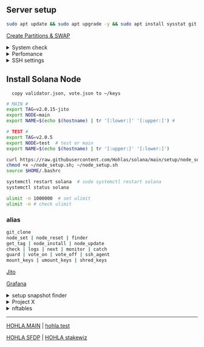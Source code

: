 
## Server setup
```bash
sudo apt update && sudo apt upgrade -y && sudo apt install sysstat git ncdu ufw iptables nftables tmux htop atop curl nano fail2ban smartmontools mc bc man rsync cron chrony logrotate rsyslog encfs jq zip unzip -y
```
[Create Partitions & SWAP](https://github.com/Hohlas/ubuntu/blob/main/set/disk.md)

<details>
<summary>System check</summary>

```bash
curl -sL yabs.sh | bash  # full test
curl -sL yabs.sh | bash -s -- -fg    # speed test
smartctl -a /dev/nvme0n1 
```
[iostat](https://github.com/Hohlas/ubuntu/tree/main/test#readme)
</details>

<details>
<summary>Perfomance</summary>

```bash
echo performance | sudo tee /sys/devices/system/cpu/cpu*/cpufreq/scaling_governor # set perfomance mode 
```
```bash
ulimit -n 1000000  # set ulimit
ulimit -n # check ulimit 
```
```bash
cat /sys/devices/system/cpu/cpu*/cpufreq/scaling_governor # check 
```
--- 
```bash
# set additional settings
echo "
net.ipv4.tcp_fin_timeout=30
net.core.netdev_max_backlog=50000
net.core.optmem_max=20480

net.ipv4.tcp_rmem=4096 87380 134217728
net.ipv4.tcp_wmem=4096 87380 134217728
" >> /etc/sysctl.d/22-solana-turbo.conf
sysctl -p /etc/sysctl.d/22-solana-turbo.conf
```
```bash
# read additional settings
sysctl net.ipv4.tcp_fin_timeout
sysctl net.core.netdev_max_backlog
sysctl net.core.optmem_max
sysctl net.ipv4.tcp_rmem
sysctl net.ipv4.tcp_wmem
```
```bash
# read standart
sysctl net.core.rmem_default
sysctl net.core.rmem_max
sysctl net.core.wmem_default
sysctl net.core.wmem_max
sysctl vm.max_map_count
sysctl fs.nr_open
```
</details>

<details>
<summary>SSH settings</summary>
  
```bash
export NEWHOSTNAME="hohla"
```
```bash
sudo hostname $NEWHOSTNAME # сменить до перезагрузки
sudo hostnamectl set-hostname $NEWHOSTNAME
sudo nano /etc/hosts
```

```bash
# config SSH
mkdir -p ~/.ssh
rm ~/.ssh/*
curl https://raw.githubusercontent.com/Hohlas/ubuntu/main/crypto/authorized_keys >> ~/.ssh/authorized_keys # add ssh pubkey 'testnet'
chmod 600 ~/.ssh/authorized_keys
cp /etc/ssh/sshd_config /etc/ssh/sshd_config.bak
mv /etc/ssh/ssh_config /etc/ssh/ssh_config.bak
if [ -d /etc/ssh/sshd_config.d ]; then rm -f /etc/ssh/sshd_config.d/*; fi
if [ -d /etc/ssh/ssh_config.d ]; then rm -f /etc/ssh/ssh_config.d/*; fi
curl https://raw.githubusercontent.com/Hohlas/ubuntu/main/crypto/sshd_config > /etc/ssh/sshd_config
sudo ufw allow 2010  # добавить порт в правила файрвола
sudo systemctl restart ssh  # перезапустить службу ssh
nano ~/.ssh/authorized_keys
```

```bash
# config file2ban
echo "backend = systemd" >> /etc/fail2ban/jail.d/defaults-debian.conf
echo "authpriv.*      /var/log/auth.log" >> /etc/rsyslog.conf
systemctl enable fail2ban
systemctl restart fail2ban
fail2ban-client status

# config EncFS
# mkdir -p ~/.crpt ~/keys
# encfs ~/.crpt ~/keys # 
```

</details>

## Install Solana Node
```   copy validator.json, vote.json to ~/keys   ```
```bash
# MAIN #
export TAG=v2.0.15-jito
export NODE=main
export NAME=$(echo $(hostname) | tr '[:lower:]' '[:upper:]') #
```
```bash
# TEST #
export TAG=v2.0.5
export NODE=test  # test or main
export NAME=$(echo $(hostname) | tr '[:upper:]' '[:lower:]')
```

```bash
curl https://raw.githubusercontent.com/Hohlas/solana/main/setup/node_setup.sh > ~/node_setup.sh
chmod +x ~/node_setup.sh; ~/node_setup.sh
source $HOME/.bashrc
```
```bash
systemctl restart solana  # sudo systemctl restart solana
systemctl status solana
```
```bash
ulimit -n 1000000  # set ulimit
ulimit -n # check ulimit
```
### alias
```bash
git_clone
node_set | node_reset | finder
get_tag | node_install | node_update
check | logs | next | monitor | catch
guard | vote_on | vote_off | ssh_agent
mount_keys | umount_keys | shred_keys
```

[Jito](https://github.com/Hohlas/solana/tree/main/Jito)

[Grafana](https://github.com/Hohlas/solana/blob/main/telegraf/readme.md)


<details>
<summary>setup snapshot finder</summary>

```bash
cd 
ulimit -n 1000000
rm -rf ~/solana-snapshot-finder
sudo apt update
sudo apt install python3-venv git -y
git clone https://github.com/c29r3/solana-snapshot-finder.git
# git clone https://github.com/Hohlas/solana-snapshot-finder.git
cd ~/solana-snapshot-finder
python3 -m venv venv
source ./venv/bin/activate
pip3 install -r requirements.txt
```

</details>

<details>
<summary>Project X</summary>

[projectx.run](https://projectx.run) | [validators list](https://projectx.run/validators)

```bash
# switch on ProjectX relayer
solana-validator -l $HOME/solana/ledger set-relayer-config --relayer-url http://127.0.0.1:11226 
```
```bash
# switch on Jito public relayer
solana-validator -l ~/solana/ledger set-relayer-config --relayer-url http://frankfurt.mainnet.relayer.jito.wtf:8100 
```

```bash
# neccesary software install
sudo apt update && sudo apt upgrade -y
sudo apt install libssl-dev libudev-dev pkg-config zlib1g-dev llvm clang cmake make libprotobuf-dev protobuf-compiler -y
curl --proto '=https' --tlsv1.2 -sSf https://sh.rustup.rs | sh -s -- -y
. "$HOME/.cargo/env"            # For sh/bash/zsh/ash/dash/pdksh
# source $HOME/.cargo/env
```
```bash
# Clone relayer repo and build binary
cd $HOME
git clone https://github.com/projectxsol/lite-relayer.git
cd lite-relayer
git fetch
git submodule update --init --recursive
cargo build --release --bin transaction-relayer
```
[block-engines](https://docs.projectx.run/how-to-connect/block-engines)

```bash
X_BLOCK_ENGINE=http://de.projectx.run:11227
X_BLOCK_ENGINE=http://de.block-engine.com:11227
echo $X_BLOCK_ENGINE
```
```bash
# create relayer.service
tee $HOME/relayer.service > /dev/null <<EOF
[Unit]
Description=X Transaction Relayer
Requires=network-online.target
After=network-online.target
[Service]
User=$USER
Type=simple
ExecStart=$HOME/lite-relayer/target/release/transaction-relayer \
--keypair-path $HOME/solana/relayer-keypair.json \
--signing-key-pem-path $HOME/solana/private.pem \
--verifying-key-pem-path $HOME/solana/public.pem \
--webserver-bind-addr 127.0.0.1:5050 \
--grpc-bind-ip 127.0.0.1 \
--x-block-engine-url $X_BLOCK_ENGINE
RestartSec=10
Restart=on-failure
[Install]
WantedBy=multi-user.target
EOF
mv $HOME/relayer.service /etc/systemd/system/
systemctl daemon-reload
systemctl disable relayer.service
# sudo ufw allow 11228,11229/udp
```
```bash
systemctl restart relayer
journalctl -u relayer -f
```
</details>

<details>
<summary>nftables</summary>

[nftables](solana/nftables/README.md) 
```bash
apt update && apt install nftables -y
curl https://raw.githubusercontent.com/Hohlas/solana/main/nftables/nftables.conf > /etc/nftables.conf
systemctl enable nftables
systemctl restart nftables
```
```bash
# удаление старого фаервола iptables
ufw disable
systemctl disable ufw
systemctl stop ufw
iptables -F # очищает все правила фильтрации в iptables
iptables -X # удаляет все пользовательские цепочки из iptables
iptables -S # разрешать входящие, исходящие и транзитные одной командой
iptables -L -n -v  # Показать текущие правила
```

</details>

---

[HOHLA.MAIN](https://metrics.stakeconomy.com/d/f2b2HcaGz/solana-community-validator-dashboard?orgId=1&refresh=1m&var-pubkey=AptafqHRpGk3KCQrGtuPGuPvWMuPc4N15X7NN7VUsfbd&var-server=HOHLA&var-inter=1m&var-netif=All&from=now-6h&to=now) | 
[hohla.test](https://metrics.stakeconomy.com/d/f2b2HcaGz/solana-community-validator-dashboard?orgId=1&var-server=hohla&var-inter=30s&var-cpu=All&var-netif=All&var-pubkey=8HzsgkGhEFP2MKuuPDy5f8qvqR6hmwPqeq7UMY3X2Z6T&refresh=5s&from=now-12h&to=now)

[HOHLA SFDP](https://solana.org/sfdp-validators/AptafqHRpGk3KCQrGtuPGuPvWMuPc4N15X7NN7VUsfbd) | 
[HOHLA stakewiz](https://stakewiz.com/validator/3FLezD8GJgnawEHhZcsjdPxZVar9FzqEdViusQ5ZdSwe)
